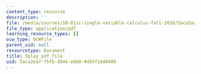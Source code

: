 ```yaml
---
content_type: resource
description: ''
file: /media/courses/18-01sc-single-variable-calculus-fall-2010/5aca2ea7f5fbd846e6b004b5f1440489_60VGKnYBpbg.pdf
file_type: application/pdf
learning_resource_types: []
ocw_type: OCWFile
parent_uid: null
resourcetype: Document
title: 3play pdf file
uid: 5aca2ea7-f5fb-d846-e6b0-04b5f1440489
---
```

